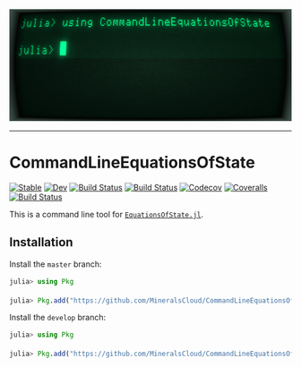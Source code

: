 <div align="center">
  <img src="./docs/src/assets/logo.png" height="200"><br>
</div>

------

# CommandLineEquationsOfState

[![Stable](https://img.shields.io/badge/docs-stable-blue.svg)](https://mineralscloud.github.io/CommandLineEquationsOfState.jl/stable)
[![Dev](https://img.shields.io/badge/docs-dev-blue.svg)](https://mineralscloud.github.io/CommandLineEquationsOfState.jl/dev)
[![Build Status](https://travis-ci.com/mineralscloud/CommandLineEquationsOfState.jl.svg?branch=master)](https://travis-ci.com/mineralscloud/CommandLineEquationsOfState.jl)
[![Build Status](https://ci.appveyor.com/api/projects/status/github/singularitti/CommandLineEquationsOfState.jl?svg=true)](https://ci.appveyor.com/project/singularitti/CommandLineEquationsOfState-jl)
[![Codecov](https://codecov.io/gh/mineralscloud/CommandLineEquationsOfState.jl/branch/master/graph/badge.svg)](https://codecov.io/gh/mineralscloud/CommandLineEquationsOfState.jl)
[![Coveralls](https://coveralls.io/repos/github/MineralsCloud/CommandLineEquationsOfState.jl/badge.svg?branch=master)](https://coveralls.io/github/MineralsCloud/CommandLineEquationsOfState.jl?branch=master)
[![Build Status](https://api.cirrus-ci.com/github/singularitti/CommandLineEquationsOfState.jl.svg)](https://cirrus-ci.com/github/singularitti/CommandLineEquationsOfState.jl)

This is a command line tool for [`EquationsOfState.jl`](https://github.com/MineralsCloud/EquationsOfState.jl).

## Installation

Install the `master` branch:

```julia
julia> using Pkg

julia> Pkg.add("https://github.com/MineralsCloud/CommandLineEquationsOfState.jl")
```

Install the `develop` branch:

```julia
julia> using Pkg

julia> Pkg.add("https://github.com/MineralsCloud/CommandLineEquationsOfState.jl#develop")
```
